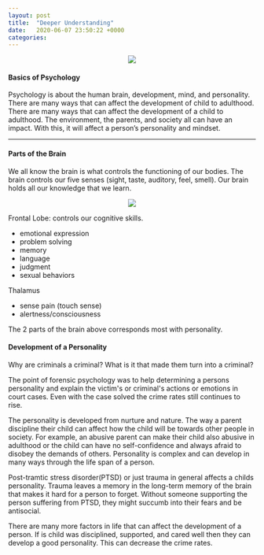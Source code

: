 ```yaml
---
layout: post
title:  "Deeper Understanding"	
date:   2020-06-07 23:50:22 +0000
categories: 	
---
```

<p align="center">
<a href="url"><img src="https://s3-us-west-2.amazonaws.com/courses-images-archive-read-only/wp-content/uploads/sites/902/2015/02/23225003/CNX_Psych_11_01_Masks.jpg" ></a>
</p>	

#### Basics of Psychology
Psychology is about the human brain, development, mind, and personality. There are many ways that can affect the development of child to adulthood. There are many ways that can affect the development of a child to adulthood. The environment, the parents, and society all can have an impact.  With this, it will affect a person’s personality and mindset. 

--- 
#### Parts of the Brain
<!--<p align="center">-->
<!--<a href="url"><img src="https://i0.wp.com/psychlearningcurve.org/wp-content/uploads/2017/06/forensic.jpg?fit=625%2C425" height=200 width=300 ></a>-->
<!--</p>-->
We all know the brain is what controls the functioning of our bodies. The brain controls our five senses (sight, taste, auditory, feel, smell). Our brain holds all our knowledge that we learn. 

<p align="center">
<a href="url"><img src="https://cdn.psychologytoday.com/sites/default/files/styles/image-article_inline_full/public/blogs/55975/2011/08/71474-61876.jpg?itok=za_1ieOx" ></a>
</p>

 Frontal Lobe: controls our cognitive skills.
- emotional expression
- problem solving
- memory
- language
- judgment
- sexual behaviors


Thalamus
- sense pain (touch sense)
- alertness/consciousness

The 2 parts of the brain above corresponds most with personality. 


#### Development of a Personality
Why are criminals a criminal? What is it that made them turn into a criminal?

The point of forensic psychology was to help determining a persons personality and explain the victim's or criminal's actions or emotions in court cases. 
Even with the case solved the crime rates still continues to rise.

The personality is developed from nurture and nature. The way a parent discipline their child can affect how the child will be towards other people in society. For example, an abusive parent can make their child also abusive in adulthood or the child can have no self-confidence and always afraid to disobey the demands of others. Personality is complex and can develop in many ways through the life span of a person.

Post-tramtic stress disorder(PTSD) or just trauma in general affects a childs personality. Trauma leaves a memory in the long-term memory of the brain that makes it hard for a person to forget. Without someone supporting the person suffering from PTSD, they might succumb into their fears and be antisocial. 

There are many more factors in life that can affect the development of a person. If is child was disciplined, supported, and cared well then they can develop a good personality. This can decrease the crime rates. 




